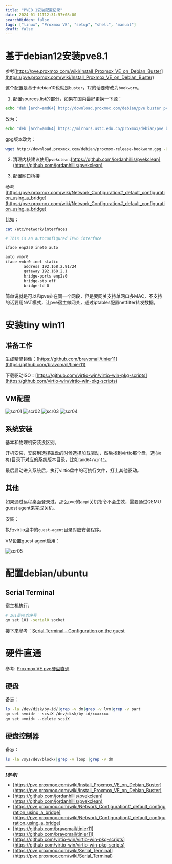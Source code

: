 ```yaml
---
title: "PVE8.1安装配置记录"
date: 2024-01-11T12:31:57+08:00
searchHidden: false
tags: ["linux", "Proxmox VE", "setup", "shell", "manual"]
draft: false
---
```


# 基于debian12安装pve8.1

参考[https://pve.proxmox.com/wiki/Install_Proxmox_VE_on_Debian_Buster](https://pve.proxmox.com/wiki/Install_Proxmox_VE_on_Debian_Buster)

这个配置是基于debian10也就是`buster`，12的话要修改为`bookworm`。

1. 配置sources.list的部分，如果在国内最好更换一下源：

```bash
echo "deb [arch=amd64] http://download.proxmox.com/debian/pve buster pve-no-subscription" > /etc/apt/sources.list.d/pve-install-repo.list
```

改为：

```bash
echo "deb [arch=amd64] https://mirrors.ustc.edu.cn/proxmox/debian/pve bookworm pve-no-subscription" > /etc/apt/sources.list.d/pve-install-repo.list
```

gpg版本改为：

```bash
wget http://download.proxmox.com/debian/proxmox-release-bookworm.gpg -O /etc/apt/trusted.gpg.d/proxmox-release-bookworm.gpg
```

2. 清理内核建议使用`pvekclean`:[https://github.com/jordanhillis/pvekclean](https://github.com/jordanhillis/pvekclean)

3. 配置网口桥接

参考[https://pve.proxmox.com/wiki/Network_Configuration#_default_configuration_using_a_bridge](https://pve.proxmox.com/wiki/Network_Configuration#_default_configuration_using_a_bridge)

比如：

```bash
cat /etc/network/interfaces

# This is an autoconfigured IPv6 interface

iface enp2s0 inet6 auto

auto vmbr0
iface vmbr0 inet static
        address 192.168.2.91/24
        gateway 192.168.2.1
        bridge-ports enp2s0
        bridge-stp off
        bridge-fd 0
```

简单说就是可以和pve处在同一个网段，但是要网关支持单网口多MAC，不支持的话要用NAT模式，让pve宿主做网关，通过iptables配置netfilter转发数据。


# 安装tiny win11

## 准备工作

生成精简镜像：[https://github.com/bravomail/tinier11](https://github.com/bravomail/tinier11)

下载驱动ISO：[https://github.com/virtio-win/virtio-win-pkg-scripts](https://github.com/virtio-win/virtio-win-pkg-scripts)

## VM配置
 
![scr01](/images/pve_instructions/scr01.png)
![scr02](/images/pve_instructions/scr02.png)
![scr03](/images/pve_instructions/scr03.png)
![scr04](/images/pve_instructions/scr04.png)

## 系统安装
基本和物理机安装没区别。

开机安装，安装到选择磁盘的时候选择加载驱动，然后找到virtio那个盘，选`{架构}`目录下对应的系统版本目录，比如:`amd64/win11`。

最后启动进入系统后，执行virtio盘中的可执行文件，打上其他驱动。

## 其他
如果通过远程桌面登录过，那么pve的acpi关机指令不会生效，需要通过QEMU guest agent来完成关机。

安装：

执行virtio盘中的`guest-agent`目录对应安装程序。

VM设置guest agent启用：

![scr05](/images/pve_instructions/scr05.png)


# 配置debian/ubuntu

## Serial Terminal

宿主机执行:
```bash
# 101是vm的序号
qm set 101 -serial0 socket
```
接下来参考：[Serial Terminal - Configuration on the guest](https://pve.proxmox.com/wiki/Serial_Terminal#Configuration_on_the_guest)

# 硬件直通

参考: [Proxmox VE pve硬盘直通](https://foxi.buduanwang.vip/virtualization/1754.html/)

## 硬盘

备忘：
```bash
ls -la /dev/disk/by-id/|grep -v dm|grep -v lvm|grep -v part
qm set <vmid> --scsiX /dev/disk/by-id/xxxxxxx
qm set <vmid> --delete scsiX
```

## 硬盘控制器

备忘：
```bash
ls -la /sys/dev/block/|grep -v loop |grep -v dm
```

---
***[参考]***

- [https://pve.proxmox.com/wiki/Install_Proxmox_VE_on_Debian_Buster](https://pve.proxmox.com/wiki/Install_Proxmox_VE_on_Debian_Buster)
- [https://github.com/jordanhillis/pvekclean](https://github.com/jordanhillis/pvekclean)
- [https://pve.proxmox.com/wiki/Network_Configuration#_default_configuration_using_a_bridge](https://pve.proxmox.com/wiki/Network_Configuration#_default_configuration_using_a_bridge)
- [https://github.com/bravomail/tinier11](https://github.com/bravomail/tinier11)
- [https://github.com/virtio-win/virtio-win-pkg-scripts](https://github.com/virtio-win/virtio-win-pkg-scripts)
- [https://pve.proxmox.com/wiki/Serial_Terminal](https://pve.proxmox.com/wiki/Serial_Terminal)